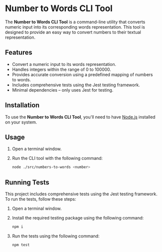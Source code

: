 # Number to Words CLI Tool

The **Number to Words CLI Tool** is a command-line utility that converts numeric input into its corresponding words representation. This tool is designed to provide an easy way to convert numbers to their textual representation.

## Features

- Convert a numeric input to its words representation.
- Handles integers within the range of 0 to 100000.
- Provides accurate conversion using a predefined mapping of numbers to words.
- Includes comprehensive tests using the Jest testing framework.
- Minimal dependencies – only uses Jest for testing.

## Installation

To use the **Number to Words CLI Tool**, you'll need to have [Node.js](https://nodejs.org/) installed on your system.

## Usage

1. Open a terminal window.
2. Run the CLI tool with the following command:

   ```sh
   node ./src/numbers-to-words <number>
   ```

## Running Tests

This project includes comprehensive tests using the Jest testing framework. To run the tests, follow these steps:

1. Open a terminal window.
2. Install the required testing package using the following command:

   ```sh
   npm i
   ```

3. Run the tests using the following command:

   ```sh
   npm test
   ```

